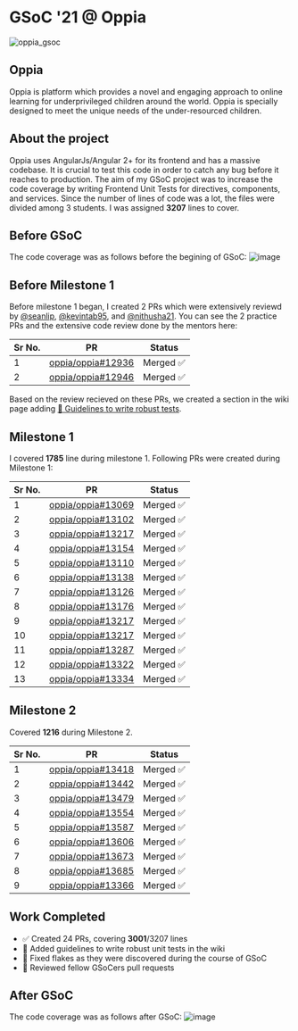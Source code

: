 # GSoC '21 @ Oppia
![oppia_gsoc](https://user-images.githubusercontent.com/26626415/131044965-a73c2df3-cdc7-4242-9465-b30b572c2a05.jpeg)

## Oppia
Oppia is platform which provides a novel and engaging approach to online learning for underprivileged children around the world. Oppia is specially designed to meet the unique needs of the under-resourced children.

## About the project
Oppia uses AngularJs/Angular 2+ for its frontend and has a massive codebase. It is crucial to test this code in order to catch any bug before it reaches to production. The aim of my GSoC project was to increase the code coverage by writing Frontend Unit Tests for directives, components, and services. Since the number of lines of code was a lot, the files were divided among 3 students. I was assigned **3207** lines to cover.

## Before GSoC
The code coverage was as follows before the begining of GSoC:
![image](https://user-images.githubusercontent.com/26626415/130315810-8d782dff-baa1-47ec-aba2-ddf5f59881f9.png)

## Before Milestone 1
Before milestone 1 began, I created 2 PRs which were extensively reviewd by [@seanlip](https://github.com/seanlip), [@kevintab95](https://github.com/kevintab95), and [@nithusha21](https://github.com/nithusha21). You can see the 2 practice PRs and the extensive code review done by the mentors here:

Sr No. | PR                                                 | Status
-------|----------------------------------------------------|-------------
1 | [oppia/oppia#12936](https://github.com/oppia/oppia/pull/12936)| Merged ✅
2 | [oppia/oppia#12946](https://github.com/oppia/oppia/pull/12946)| Merged ✅

Based on the review recieved on these PRs, we created a section in the wiki page adding [📝 Guidelines to write robust tests](https://github.com/oppia/oppia/wiki/Frontend-unit-tests-guide#guidelines-to-write-robust-tests).

## Milestone 1
I covered **1785** line during milestone 1. Following PRs were created during Milestone 1:

Sr No. | PR                                                 | Status
-------|----------------------------------------------------|-------------
1|[oppia/oppia#13069](https://github.com/oppia/oppia/pull/13069)| Merged ✅
2|[oppia/oppia#13102](https://github.com/oppia/oppia/pull/13102)| Merged ✅
3|[oppia/oppia#13217](https://github.com/oppia/oppia/pull/13217)| Merged ✅
4|[oppia/oppia#13154](https://github.com/oppia/oppia/pull/13154)| Merged ✅
5|[oppia/oppia#13110](https://github.com/oppia/oppia/pull/13110)| Merged ✅
6|[oppia/oppia#13138](https://github.com/oppia/oppia/pull/13138)| Merged ✅
7|[oppia/oppia#13126](https://github.com/oppia/oppia/pull/13126)| Merged ✅
8|[oppia/oppia#13176](https://github.com/oppia/oppia/pull/13176)| Merged ✅
9|[oppia/oppia#13217](https://github.com/oppia/oppia/pull/13217)| Merged ✅
10|[oppia/oppia#13217](https://github.com/oppia/oppia/pull/13217)| Merged ✅
11|[oppia/oppia#13287](https://github.com/oppia/oppia/pull/13287)| Merged ✅
12|[oppia/oppia#13322](https://github.com/oppia/oppia/pull/13322)| Merged ✅
13|[oppia/oppia#13334](https://github.com/oppia/oppia/pull/13334)| Merged ✅

## Milestone 2
Covered **1216** during Milestone 2.

Sr No. | PR                                                 | Status
-------|----------------------------------------------------|-------------
1|[oppia/oppia#13418](https://github.com/oppia/oppia/pull/13069)| Merged ✅
2|[oppia/oppia#13442](https://github.com/oppia/oppia/pull/13102)| Merged ✅
3|[oppia/oppia#13479](https://github.com/oppia/oppia/pull/13217)| Merged ✅
4|[oppia/oppia#13554](https://github.com/oppia/oppia/pull/13154)| Merged ✅
5|[oppia/oppia#13587](https://github.com/oppia/oppia/pull/13110)| Merged ✅
6|[oppia/oppia#13606](https://github.com/oppia/oppia/pull/13138)| Merged ✅
7|[oppia/oppia#13673](https://github.com/oppia/oppia/pull/13126)| Merged ✅
8|[oppia/oppia#13685](https://github.com/oppia/oppia/pull/13176)| Merged ✅
9|[oppia/oppia#13366](https://github.com/oppia/oppia/pull/13217)| Merged ✅

## Work Completed
- ✅ Created 24 PRs, covering **3001**/3207 lines
- 📝 Added guidelines to write robust unit tests in the wiki
- 🔨 Fixed flakes as they were discovered during the course of GSoC
- 🧐 Reviewed fellow GSoCers pull requests

## After GSoC
The code coverage was as follows after GSoC:
![image](https://user-images.githubusercontent.com/26626415/130315540-a94d4209-b2a0-4737-9bcb-2b4d0a1d799d.png)
